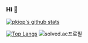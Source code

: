 ### Hi 👋

[![pkiop's github stats](https://github-readme-stats.vercel.app/api?username=pkiop)](https://github.com/anuraghazra/github-readme-stats)  

[![Top Langs](https://github-readme-stats.vercel.app/api/top-langs/?username=pkiop&layout=compact)](https://github.com/anuraghazra/github-readme-stats)
![solved.ac프로필](http://mazassumnida.wtf/api/v2/generate_badge?boj=pkiop)
<!--
**pkiop/pkiop** is a ✨ _special_ ✨ repository because its `README.md` (this file) appears on your GitHub profile.

Here are some ideas to get you started:

- 🔭 I’m currently working on ...
- 🌱 I’m currently learning ...
- 👯 I’m looking to collaborate on ...
- 🤔 I’m looking for help with ...
- 💬 Ask me about ...
- 📫 How to reach me: ...
- 😄 Pronouns: ...
- ⚡ Fun fact: ...
-->
